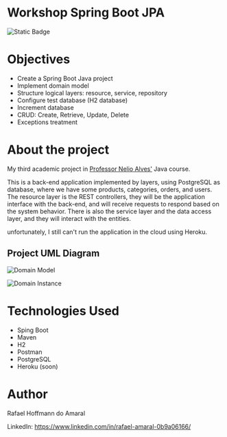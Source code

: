# Workshop Spring Boot JPA
![Static Badge](https://img.shields.io/badge/license-MIT-green?link=https%3A%2F%2Fgithub.com%2FRafa-Hoff%2Fworkshop-springboot3-jpa%2Fblob%2Fmain%2FLICENSE)

# Objectives
- Create a Spring Boot Java project
- Implement domain model
- Structure logical layers: resource, service, repository
- Configure test database (H2 database)
- Increment database
- CRUD: Create, Retrieve, Update, Delete
- Exceptions treatment

# About the project
My third academic project in [Professor Nelio Alves'](https://www.udemy.com/course/java-curso-completo/) Java course.

This is a back-end application implemented by layers, using PostgreSQL as database, where we have some products, 
categories, orders, and users.
The resource layer is the REST controllers, they will be the application interface with the 
back-end, and will receive requests to respond based on the system behavior. 
There is also the service layer and the data access layer, and they will interact with the entities.

unfortunately, I still can't run the application in the cloud using Heroku.

## Project UML Diagram

![Domain Model](https://github.com/Rafa-Hoff/assests/blob/main/Domain%20model.png)

![Domain Instance](https://github.com/Rafa-Hoff/assests/blob/main/Domain%20Instance.png)

# Technologies Used
- Sping Boot
- Maven
- H2
- Postman
- PostgreSQL
- Heroku (soon)

# Author
Rafael Hoffmann do Amaral

LinkedIn: https://www.linkedin.com/in/rafael-amaral-0b9a06166/
